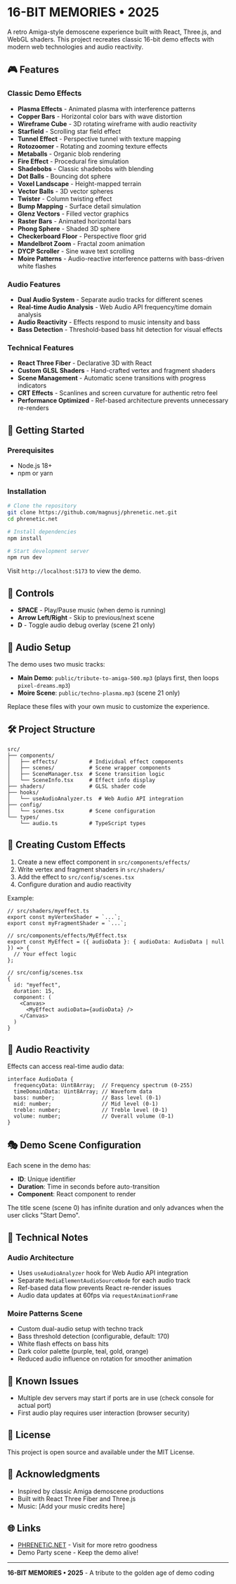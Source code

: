 # 16-BIT MEMORIES • 2025

A retro Amiga-style demoscene experience built with React, Three.js, and WebGL shaders. This project recreates classic 16-bit demo effects with modern web technologies and audio reactivity.

## 🎮 Features

### Classic Demo Effects
- **Plasma Effects** - Animated plasma with interference patterns
- **Copper Bars** - Horizontal color bars with wave distortion
- **Wireframe Cube** - 3D rotating wireframe with audio reactivity
- **Starfield** - Scrolling star field effect
- **Tunnel Effect** - Perspective tunnel with texture mapping
- **Rotozoomer** - Rotating and zooming texture effects
- **Metaballs** - Organic blob rendering
- **Fire Effect** - Procedural fire simulation
- **Shadebobs** - Classic shadebobs with blending
- **Dot Balls** - Bouncing dot sphere
- **Voxel Landscape** - Height-mapped terrain
- **Vector Balls** - 3D vector spheres
- **Twister** - Column twisting effect
- **Bump Mapping** - Surface detail simulation
- **Glenz Vectors** - Filled vector graphics
- **Raster Bars** - Animated horizontal bars
- **Phong Sphere** - Shaded 3D sphere
- **Checkerboard Floor** - Perspective floor grid
- **Mandelbrot Zoom** - Fractal zoom animation
- **DYCP Scroller** - Sine wave text scrolling
- **Moire Patterns** - Audio-reactive interference patterns with bass-driven white flashes

### Audio Features
- **Dual Audio System** - Separate audio tracks for different scenes
- **Real-time Audio Analysis** - Web Audio API frequency/time domain analysis
- **Audio Reactivity** - Effects respond to music intensity and bass
- **Bass Detection** - Threshold-based bass hit detection for visual effects

### Technical Features
- **React Three Fiber** - Declarative 3D with React
- **Custom GLSL Shaders** - Hand-crafted vertex and fragment shaders
- **Scene Management** - Automatic scene transitions with progress indicators
- **CRT Effects** - Scanlines and screen curvature for authentic retro feel
- **Performance Optimized** - Ref-based architecture prevents unnecessary re-renders

## 🚀 Getting Started

### Prerequisites
- Node.js 18+
- npm or yarn

### Installation

```bash
# Clone the repository
git clone https://github.com/magnusj/phrenetic.net.git
cd phrenetic.net

# Install dependencies
npm install

# Start development server
npm run dev
```

Visit `http://localhost:5173` to view the demo.

## 🎹 Controls

- **SPACE** - Play/Pause music (when demo is running)
- **Arrow Left/Right** - Skip to previous/next scene
- **D** - Toggle audio debug overlay (scene 21 only)

## 🎵 Audio Setup

The demo uses two music tracks:
- **Main Demo**: `public/tribute-to-amiga-500.mp3` (plays first, then loops `pixel-dreams.mp3`)
- **Moire Scene**: `public/techno-plasma.mp3` (scene 21 only)

Replace these files with your own music to customize the experience.

## 🛠️ Project Structure

```
src/
├── components/
│   ├── effects/          # Individual effect components
│   ├── scenes/           # Scene wrapper components
│   ├── SceneManager.tsx  # Scene transition logic
│   └── SceneInfo.tsx     # Effect info display
├── shaders/              # GLSL shader code
├── hooks/
│   └── useAudioAnalyzer.ts  # Web Audio API integration
├── config/
│   └── scenes.tsx        # Scene configuration
└── types/
    └── audio.ts          # TypeScript types

```

## 🎨 Creating Custom Effects

1. Create a new effect component in `src/components/effects/`
2. Write vertex and fragment shaders in `src/shaders/`
3. Add the effect to `src/config/scenes.tsx`
4. Configure duration and audio reactivity

Example:
```tsx
// src/shaders/myeffect.ts
export const myVertexShader = `...`;
export const myFragmentShader = `...`;

// src/components/effects/MyEffect.tsx
export const MyEffect = ({ audioData }: { audioData: AudioData | null }) => {
  // Your effect logic
};

// src/config/scenes.tsx
{
  id: "myeffect",
  duration: 15,
  component: (
    <Canvas>
      <MyEffect audioData={audioData} />
    </Canvas>
  )
}
```

## 🔧 Audio Reactivity

Effects can access real-time audio data:

```tsx
interface AudioData {
  frequencyData: Uint8Array;  // Frequency spectrum (0-255)
  timeDomainData: Uint8Array; // Waveform data
  bass: number;               // Bass level (0-1)
  mid: number;                // Mid level (0-1)
  treble: number;             // Treble level (0-1)
  volume: number;             // Overall volume (0-1)
}
```

## 🎭 Demo Scene Configuration

Each scene in the demo has:
- **ID**: Unique identifier
- **Duration**: Time in seconds before auto-transition
- **Component**: React component to render

The title scene (scene 0) has infinite duration and only advances when the user clicks "Start Demo".

## 📝 Technical Notes

### Audio Architecture
- Uses `useAudioAnalyzer` hook for Web Audio API integration
- Separate `MediaElementAudioSourceNode` for each audio track
- Ref-based data flow prevents React re-render issues
- Audio data updates at 60fps via `requestAnimationFrame`

### Moire Patterns Scene
- Custom dual-audio setup with techno track
- Bass threshold detection (configurable, default: 170)
- White flash effects on bass hits
- Dark color palette (purple, teal, gold, orange)
- Reduced audio influence on rotation for smoother animation

## 🐛 Known Issues

- Multiple dev servers may start if ports are in use (check console for actual port)
- First audio play requires user interaction (browser security)

## 📄 License

This project is open source and available under the MIT License.

## 🙏 Acknowledgments

- Inspired by classic Amiga demoscene productions
- Built with React Three Fiber and Three.js
- Music: [Add your music credits here]

## 🌐 Links

- [PHRENETiC.NET](https://phrenetic.net) - Visit for more retro goodness
- Demo Party scene - Keep the demo alive!

---

**16-BIT MEMORIES • 2025** - A tribute to the golden age of demo coding
